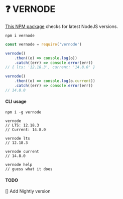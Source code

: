 # ❓ VERNODE

[This NPM package](https://www.npmjs.com/package/vernode) checks for latest NodeJS versions.

`npm i vernode`

````js
const vernode = require('vernode')

vernode()
    .then((o) => console.log(o))
    .catch((err) => console.error(err))
// { lts: '12.18.3', current: '14.8.0' }

vernode()
    .then((o) => console.log(o.current))
    .catch((err) => console.error(err))
// 14.8.0
````

#### CLI usage
`npm i -g vernode`

````
vernode
// LTS: 12.18.3
// Current: 14.8.0

vernode lts
// 12.18.3

vernode current
// 14.8.0

vernode help
// guess what it does
````

#### TODO
[] Add Nightly version